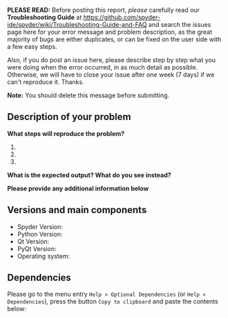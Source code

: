 **PLEASE READ:** Before posting this report, *please* carefully read our **Troubleshooting Guide** at <https://github.com/spyder-ide/spyder/wiki/Troubleshooting-Guide-and-FAQ> and search the issues page here for your error message and problem description, as the great majority of bugs are either duplicates, or can be fixed on the user side with a few easy steps.

Also, if you do post an issue here, please describe step by step what you were doing when the error occurred, in as much detail as possible. Otherwise, we will have to close your issue after one week (7 days) if we can't reproduce it. Thanks.

**Note:** You should delete this message before submitting.

## Description of your problem

**What steps will reproduce the problem?**

1. 
2. 
3. 

**What is the expected output? What do you see instead?**


**Please provide any additional information below**


## Versions and main components

* Spyder Version:
* Python Version:
* Qt Version:
* PyQt Version:
* Operating system:


## Dependencies

Please go to the menu entry `Help > Optional Dependencies` (or
`Help > Dependencies`), press the button `Copy to clipboard`
and paste the contents below:
